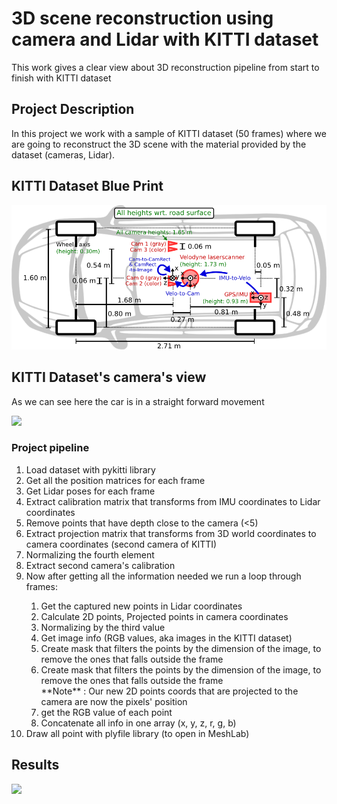 # 3D scene reconstruction using camera and Lidar with KITTI dataset
 This work gives a clear view about 3D reconstruction pipeline from start to finish with KITTI dataset

 ## Project Description
 In this project we work with a sample of KITTI dataset (50 frames) where we are going to reconstruct the 3D scene with the material provided by the dataset (cameras, Lidar).
## KITTI Dataset Blue Print

 ![](Results/setup_top_view.png)

## KITTI Dataset's camera's view
As we can see here the car is in a straight forward movement  

![](Results/POV_camera2.gif)

 ### Project pipeline
<ol>
<li> Load dataset with pykitti library </li>
<li> Get all the position matrices for each frame </li>
<li> Get Lidar poses for each frame </li>
<li> Extract calibration matrix that transforms from IMU coordinates to Lidar coordinates </li>
<li> Remove points that have depth close to the camera (<5) </li>
<li> Extract projection matrix that transforms from 3D world coordinates to camera coordinates (second camera of KITTI)</li>
<li> Normalizing the fourth element </li>
<li> Extract second camera's calibration </li>
<li> Now after getting all the information needed we run a loop through frames:</li>
<ol>
<li> Get the captured new points in Lidar coordinates </li>
<li> Calculate 2D points, Projected points in camera coordinates</li>
<li> Normalizing by the third value </li>
<li> Get image info (RGB values, aka images in the KITTI dataset) </li>
<li> Create mask that filters the points by the dimension of the image, to remove the ones that falls outside the frame </li>
<li> Create mask that filters the points by the dimension of the image, to remove the ones that falls outside the frame </li>
**Note** : Our new 2D points coords that are projected to the camera are now the pixels' position </li>
<li> get the RGB value of each point </li>
<li> Concatenate all info in one array (x, y, z, r, g, b) </li>
</ol>
<li> Draw all point with plyfile library (to open in MeshLab)</li>
</ol>



 ## Results


![](Results/results.gif)
